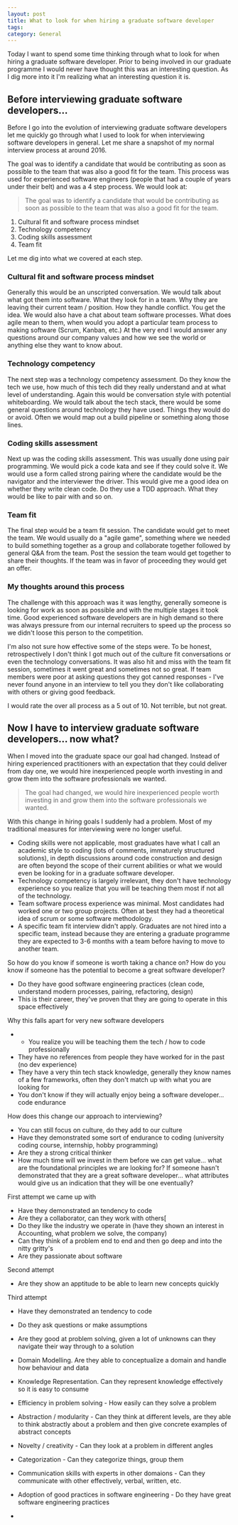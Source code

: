 ```yaml
---
layout: post
title: What to look for when hiring a graduate software developer
tags: 
category: General
---
```


Today I want to spend some time thinking through what to look for when hiring a graduate software developer. Prior to being involved in our graduate programme I would never have thought this was an interesting question. As I dig more into it I'm realizing what an interesting question it is.

## Before interviewing graduate software developers...

Before I go into the evolution of interviewing graduate software developers let me quickly go through what I used to look for when interviewing software developers in general. Let me share a snapshot of my normal interview process at around 2016.

The goal was to identify a candidate that would be contributing as soon as possible to the team that was also a good fit for the team. This process was used for experienced software engineers (people that had a couple of years under their belt) and was a 4 step process. We would look at:

> The goal was to identify a candidate that would be contributing as soon as possible to the team that was also a good fit for the team.

1) Cultural fit and software process mindset  
2) Technology competency  
3) Coding skills assessment  
4) Team fit  

Let me dig into what we covered at each step.

### Cultural fit and software process mindset

Generally this would be an unscripted conversation. We would talk about what got them into software. What they look for in a team. Why they are leaving their current team / position. How they handle conflict. You get the idea. We would also have a chat about team software processes. What does agile mean to them, when would you adopt a particular team process to making software (Scrum, Kanban, etc.) At the very end I would answer any questions around our company values and how we see the world or anything else they want to know about.

### Technology competency

The next step was a technology competency assessment. Do they know the tech we use, how much of this tech did they really understand and at what level of understanding. Again this would be conversation style with potential whiteboarding. We would talk about the tech stack, there would be some general questions around technology they have used. Things they would do or avoid. Often we would map out a build pipeline or something along those lines.

### Coding skills assessment

Next up was the coding skills assessment. This was usually done using pair programming. We would pick a code kata and see if they could solve it. We would use a form called strong pairing where the candidate would be the navigator and the interviewer the driver. This would give me a good idea on whether they write clean code. Do they use a TDD approach. What they would be like to pair with and so on.

### Team fit

The final step would be a team fit session. The candidate would get to meet the team. We would usually do a "agile game", something where we needed to build something together as a group and collaborate together followed by general Q&A from the team. Post the session the team would get together to share their thoughts. If the team was in favor of proceeding they would get an offer.

### My thoughts around this process 

The challenge with this approach was it was lengthy, generally someone is looking for work as soon as possible and with the multiple stages it took time. Good experienced software developers are in high demand so there was always pressure from our internal recruiters to speed up the process so we didn't loose this person to the competition. 

I'm also not sure how effective some of the steps were. To be honest, retrospectively I don't think I got much out of the culture fit conversations or even the technology conversations. It was also hit and miss with the team fit session, sometimes it went great and sometimes not so great. If team members were poor at asking questions they got canned responses - I've never found anyone in an interview to tell you they don't like collaborating with others or giving good feedback.

I would rate the over all process as a 5 out of 10. Not terrible, but not great.

## Now I have to interview graduate software developers... now what?

When I moved into the graduate space our goal had changed. Instead of hiring experienced practitioners with an expectation that they could deliver from day one, we would hire inexperienced people worth investing in and grow them into the software professionals we wanted.

> The goal had changed, we would hire inexperienced people worth investing in and grow them into the software professionals we wanted.

With this change in hiring goals I suddenly had a problem. Most of my traditional measures for interviewing were no longer useful. 

* Coding skills were not applicable, most graduates have what I call an academic style to coding (lots of comments, immaturely structured solutions), in depth discussions around code construction and design are often beyond the scope of their current abilities or what we would even be looking for in a graduate software developer. 
* Technology competency is largely irrelevant, they don't have technology experience so you realize that you will be teaching them most if not all of the technology. 
* Team software process experience was minimal. Most candidates had worked one or two group projects. Often at best they had a theoretical idea of scrum or some software methodology. 
* A specific team fit interview didn't apply. Graduates are not hired into a specific team, instead because they are entering a graduate programme they are expected to 3-6 months with a team before having to move to another team.

So how do you know if someone is worth taking a chance on? How do you know if someone has the potential to become a great software developer?



- Do they have good software engineering practices (clean code, understand modern processes, pairing, refactoring, design)
- This is their career, they've proven that they are going to operate in this space effectively


Why this falls apart for very new software developers
- - You realize you will be teaching them the tech / how to code professionally
- They have no references from people they have worked for in the past (no dev experience)
- They have a very thin tech stack knowledge, generally they know names of a few frameworks, often they don't match up with what you are looking for
- You don't know if they will actually enjoy being a software developer... code endurance

How does this change our approach to interviewing?
- You can still focus on culture, do they add to our culture
- Have they demonstrated some sort of endurance to coding (university coding course, internship, hobby programming)
- Are they a strong critical thinker
- How much time will we invest in them before we can get value... what are the foundational principles we are looking for? If someone hasn't demonstrated that they are a great software developer... what attributes would give us an indication that they will be one eventually?

First attempt we came up with
- Have they demonstrated an tendency to code
- Are they a collaborator, can they work with others[
- Do they like the industry we operate in (have they shown an interest in Accounting, what problem we solve, the company)
- Can they think of a problem end to end and then go deep and into the nitty gritty's
- Are they passionate about software

Second attempt 
- Are they show an apptitude to be able to learn new concepts quickly

Third attempt
- Have they demonstrated an tendency to code
- Do they ask questions or make assumptions
- Are they good at problem solving, given a lot of unknowns can they navigate their way through to a solution
- Domain Modelling. Are they able to conceptualize a domain and handle how behaviour and data
- Knowledge Representation. Can they represent knowledge effectively so it is easy to consume
- Efficiency in problem solving - How easily can they solve a problem
- Abstraction / modularity - Can they think at different levels, are they able to think abstractly about a problem and then give concrete examples of abstract concepts
- Novelty / creativity - Can they look at a problem in different angles
- Categorization - Can they categorize things, group them
- Communication skills with experts in other domaions - Can they communicate with other effectively, verbal, written, etc.
- Adoption of good practices in software engineering - Do they have great software engineering practices

- 
